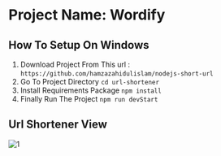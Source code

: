 # Project Name: Wordify 

## How To Setup On Windows
1. Download Project  From This url :  `https://github.com/hamzazahidulislam/nodejs-short-url`
2. Go To Project Directory `cd url-shortener`
3. Install Requirements Package `npm install`
4. Finally Run The Project `npm run devStart`

## Url Shortener View
![1](https://user-images.githubusercontent.com/56122568/95667664-c3da3680-0b71-11eb-9a48-ef569fb34d14.png)

